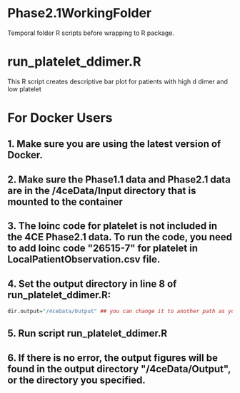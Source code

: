 # Phase2.1WorkingFolder
Temporal folder R scripts before wrapping to R package.

# run_platelet_ddimer.R
This R script creates descriptive bar plot for patients with high d dimer and low platelet

# For Docker Users

## 1. Make sure you are using the latest version of Docker. 

## 2. Make sure the Phase1.1 data and Phase2.1 data are in the /4ceData/Input directory that is mounted to the container

## 3. The loinc code for platelet is not included in the 4CE Phase2.1 data. To run the code, you need to add loinc code "26515-7" for platelet in LocalPatientObservation.csv file. 

## 4. Set the output directory in line 8 of run_platelet_ddimer.R:

``` R
dir.output="/4ceData/Output" ## you can change it to another path as your output directory
```

## 5. Run script run_platelet_ddimer.R

## 6. If there is no error, the output figures will be found in the output directory "/4ceData/Output", or the directory you specified.

